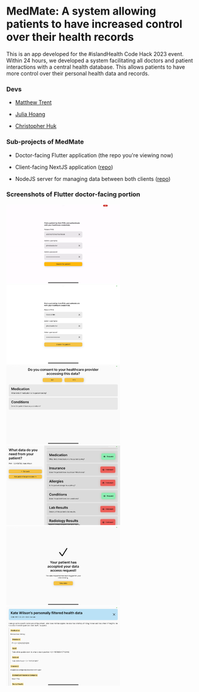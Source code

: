
# MedMate: A system allowing patients to have increased control over their health records

  

This is an app developed for the #islandHealth Code Hack 2023 event. Within 24 hours, we developed a system facilitating all doctors and patient interactions with a central health database. This allows patients to have more control over their personal health data and records.

  

### Devs

  

- [Matthew Trent](https://github.com/mattrltrent)

- [Julia Hoang](https://github.com/julhoang)

- [Christopher Huk](https://github.com/TalentedB)

  

### Sub-projects of MedMate

  

- Doctor-facing Flutter application (the repo you're viewing now)

- Client-facing NextJS application ([repo](https://github.com/julhoang/code_hack_patient_app))

- NodeJS server for managing data between both clients ([repo](https://github.com/mattrltrent/code_hack_2023_server))

  

### Screenshots of Flutter doctor-facing portion

<img  src="https://github.com/mattrltrent/code_hack_2023_client/blob/main/assets/ex_gif.gif?raw=true"  width="300"  height=""  style="display: inline"/>

<img  src="https://github.com/mattrltrent/code_hack_2023_client/blob/main/assets/ex_1.PNG?raw=true"  width="300"  height=""  style="display: inline"/>

<img  src="https://github.com/mattrltrent/code_hack_2023_client/blob/main/assets/ex_2.PNG?raw=true"  width="300"  height=""  style="display: inline"/>

<img  src="https://github.com/mattrltrent/code_hack_2023_client/blob/main/assets/ex_3.PNG?raw=true"  width="300"  height=""  style="display: inline"/>

<img  src="https://github.com/mattrltrent/code_hack_2023_client/blob/main/assets/ex_4.PNG?raw=true"  width="300"  height=""  style="display: inline"/>

<img  src="https://github.com/mattrltrent/code_hack_2023_client/blob/main/assets/ex_5.PNG?raw=true"  width="300"  height=""  style="display: inline"/>